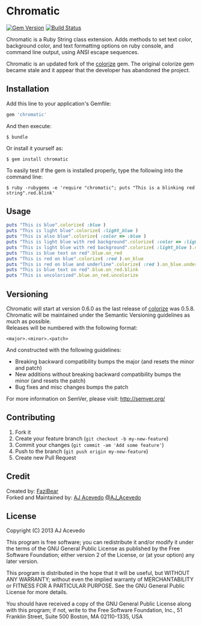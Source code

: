 # Chromatic
[![Gem Version](https://badge.fury.io/rb/chromatic.png)](http://badge.fury.io/rb/chromatic)
[![Build Status](https://travis-ci.org/AJ-Acevedo/chromatic.png?branch=nextgen)](https://travis-ci.org/AJ-Acevedo/chromatic)

Chromatic is a Ruby String class extension. Adds methods to set text color, background color, and text formatting options on ruby console, and command line output, using ANSI escape sequences.  

Chromatic is an updated fork of the [colorize](https://github.com/fazibear/colorize) gem. The original colorize gem became stale and it appear that the developer has abandoned the project.

## Installation

Add this line to your application's Gemfile:

```ruby
gem 'chromatic'
```

And then execute:

```
$ bundle
```

Or install it yourself as:

```
$ gem install chromatic
```

To easily test if the gem is installed properly, type the following into the command line:

```
$ ruby -rubygems -e 'require "chromatic"; puts "This is a blinking red string".red.blink'
```
		

## Usage

```ruby
puts "This is blue".colorize( :blue )
puts "This is light blue".colorize( :light_blue )
puts "This is also blue".colorize( :color => :blue )
puts "This is light blue with red background".colorize( :color => :light_blue, :background => :red )
puts "This is light blue with red background".colorize( :light_blue ).colorize( :background => :red )
puts "This is blue text on red".blue.on_red
puts "This is red on blue".colorize( :red ).on_blue
puts "This is red on blue and underline".colorize( :red ).on_blue.underline
puts "This is blue text on red".blue.on_red.blink
puts "This is uncolorized".blue.on_red.uncolorize
````

## Versioning

Chromatic will start at version 0.6.0 as the last release of [colorize](https://github.com/fazibear/colorize) was 0.5.8.  
Chromatic will be maintained under the Semantic Versioning guidelines as much as possible.  
Releases will be numbered with the following format:

`<major>.<minor>.<patch>`

And constructed with the following guidelines:

* Breaking backward compatibility bumps the major (and resets the minor and patch)
* New additions without breaking backward compatibility bumps the minor (and resets the patch)
* Bug fixes and misc changes bumps the patch

For more information on SemVer, please visit: http://semver.org/

## Contributing

1. Fork it
2. Create your feature branch (`git checkout -b my-new-feature`)
3. Commit your changes (`git commit -am 'Add some feature'`)
4. Push to the branch (`git push origin my-new-feature`)
5. Create new Pull Request

## Credit

Created by: [FaziBear](https://github.com/fazibear/)  
Forked and Maintained by: [AJ Acevedo](https://github.com/aj-acevedo/) [@AJ_Acevedo](https://twitter.com/AJ_Acevedo)  

## License

Copyright (C) 2013 AJ Acevedo

This program is free software; you can redistribute it and/or modify it under the terms of the GNU General Public License as published by the Free Software Foundation; either version 2 of the License, or (at your option) any later version.

This program is distributed in the hope that it will be useful, but WITHOUT ANY WARRANTY; without even the implied warranty of MERCHANTABILITY or FITNESS FOR A PARTICULAR PURPOSE. See the GNU General Public License for more details.

You should have received a copy of the GNU General Public License along with this program; if not, write to the Free Software Foundation, Inc., 51 Franklin Street, Suite 500 Boston, MA 02110-1335, USA
